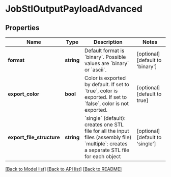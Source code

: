 # JobStlOutputPayloadAdvanced

## Properties
Name | Type | Description | Notes
------------ | ------------- | ------------- | -------------
**format** | **string** | Default format is &#x60;binary&#x60;. Possible values are &#x60;binary&#x60; or &#x60;ascii&#x60;. | [optional] [default to 'binary']
**export_color** | **bool** | Color is exported by default. If set to &#x60;true&#x60;, color is exported. If set to &#x60;false&#x60;, color is not exported. | [optional] [default to true]
**export_file_structure** | **string** | &#x60;single&#x60; (default): creates one STL file for all the input files (assembly file)  &#x60;multiple&#x60;: creates a separate STL file for each object | [optional] [default to 'single']

[[Back to Model list]](../README.md#documentation-for-models) [[Back to API list]](../README.md#documentation-for-api-endpoints) [[Back to README]](../README.md)


